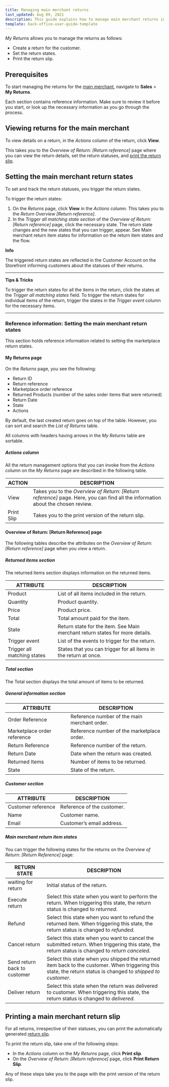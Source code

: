```yaml
---
title: Managing main merchant returns
last_updated: Aug 09, 2021
description: This guide explains how to manage main merchant returns in the Back Office.
template: back-office-user-guide-template
---
```


*My Returns* allows you to manage the returns as follows:

- Create a return for the customer.
- Set the return states.
- Print the return slip.

## Prerequisites

To start managing the returns for the [main merchant](/docs/marketplace/user/features/{{page.version}}/marketplace-merchant-feature-overview/main-merchant-concept.html), navigate to **Sales** > **My Returns**.

Each section contains reference information. Make sure to review it before you start, or look up the necessary information as you go through the process.

## Viewing returns for the main merchant

To view details on a return, in the *Actions* column of the return, click **View**.

This takes you to the *Overview of Return: [Return reference]* page where you can view the return details, set the return statuses, and [print the return slip](#printing-a-main-merchant-return-slip).

## Setting the main merchant return states

To set and track the return statuses, you trigger the return states.

To trigger the return states:

1. On the *Returns* page, click **View** in the *Actions* column. This takes you to the *Return Overview [Return reference]*.
2. In the *Trigger all matching state section* of the *Overview of Return: [Return reference]* page, click the necessary state. The return state changes and the new states that you can trigger, appear. See Main merchant return item states for information on the return item states and the flow.



**Info**

The triggered return states are reflected in the Customer Account on the Storefront informing customers about the statuses of their returns.

------

**Tips & Tricks**

To trigger the return states for all the items in the return, click the states at the *Trigger all matching states* field. To trigger the return states for individual items of the return, trigger the states in the *Trigger event* column for the necessary items.

------

### Reference information: Setting the main merchant return states

This section holds reference information related to setting the marketplace return states.

#### My Returns page

On the *Returns* page, you see the following:

- Return ID
- Return reference
- Marketplace order reference
- Returned Products (number of the sales order items that were returned)
- Return Date
- State
- Actions

By default, the last created return goes on top of the table. However, you can sort and search the *List of Returns* table.

All columns with headers having arrows in the *My Returns* table are sortable.

##### Actions column

All the return management options that you can invoke from the *Actions* column on the *My Returns* page are described in the following table.

| ACTION     | DESCRIPTION                                                  |
| --------- | ----------------------------------------------------------- |
| View       | Takes you to the *Overview of Return: [Return reference]* page. Here, you can find all the information about the chosen review. |
| Print Slip | Takes you to the print version of the return slip.           |

#### Overview of Return: [Return Reference] page

The following tables describe the attributes on the *Overview of Return: [Return reference]* page when you view a return. 

##### Returned items section

The returned items section displays information on the returned items.

| ATTRIBUTE   | DESCRIPTION       |
| -------------------- | ----------------------------------------- |
| Product  | List of all items included in the return.                    |
| Quantity   | Product quantity.                                            |
| Price  | Product price.                                               |
| Total   | Total amount paid for the item.                              |
| State   | Return state for the item. See Main merchant return states for more details. |
| Trigger event   | List of the events to trigger for the return.                |
| Trigger all matching states | States that you can trigger for all items in the return at once. |

##### Total section

The Total section displays the total amount of items to be returned.

##### General information section

| ATTRIBUTE                   | DESCRIPTION                                  |
| ------------------------- | ------------------------------------ |
| Order Reference             | Reference number of the main merchant order. |
| Marketplace order reference | Reference number of the marketplace order.   |
| Return Reference            | Reference number of the return.              |
| Return Date                 | Date when the return was created.            |
| Returned Items              | Number of items to be returned.              |
| State                       | State of the return.                         |

##### Customer section

| ATTRIBUTE          | DESCRIPTION                |
| --------------- | -------------------- |
| Customer reference | Reference of the customer. |
| Name               | Customer name.             |
| Email              | Customer’s email address.  |

##### Main merchant return item states

You can trigger the following states for the returns on the *Overview of Return: [Return Reference]* page:


| RETURN STATE   | DESCRIPTION             |
| ----------------- | ----------------------- |
| waiting for return   | Initial status of the return.                                |
| Execute return               | Select this state when you want to perform the return. When triggering this state, the return status is changed to *returned*. |
| Refund                       | Select this state when you want to refund the returned item. When triggering this state, the return status is changed to *refunded*. |
| Cancel return                | Select this state when you want to cancel the submitted return. When triggering this state, the return status is changed to *return canceled*. |
| Send return back to customer | Select this state when you shipped the returned item back to the customer.  When triggering this state, the return status is changed to *shipped to customer*. |
| Deliver return               | Select this state when the return was delivered to customer. When triggering this state, the return status is changed to *delivered*. |

## Printing a main merchant return slip

For all returns, irrespective of their statuses, you can print the automatically generated [return slip](/docs/marketplace/user/features/{{page.version}}/marketplace-return-management-feature-overview.html#marketplace-return-slip).

To print the return slip, take one of the following steps:

- In the *Actions* column on the *My Returns* page, click **Print slip**.
- On the *Overview of Return: [Return reference]* page, click **Print Return Slip**.

Any of these steps take you to the page with the print version of the return slip.